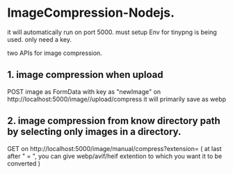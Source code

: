 
# ImageCompression-Nodejs.

it will automatically run on port 5000.
must setup Env for tinypng is being used. only need a key.


two APIs for image compression.
 <h2> 1. image compression when upload</h2>
    <p> POST image as FormData with key as "newImage" on http://localhost:5000/image//upload/compress
     it will primarily save as webp</p>
     <h2> 2. image compression from know directory path by selecting only images in a directory.</h2>
    <p> GET on http://localhost:5000/image/manual/compress?extension=
     ( at last after " = ", you can give webp/avif/heif extention to which you want it to be converted )
     </p>

